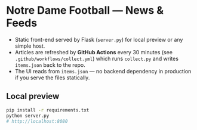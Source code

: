 # Notre Dame Football — News & Feeds

- Static front-end served by Flask (`server.py`) for local preview or any simple host.
- Articles are refreshed by **GitHub Actions** every 30 minutes (see `.github/workflows/collect.yml`) which runs `collect.py` and writes `items.json` back to the repo.
- The UI reads from `items.json` — no backend dependency in production if you serve the files statically.

## Local preview
```bash
pip install -r requirements.txt
python server.py
# http://localhost:8080
```
